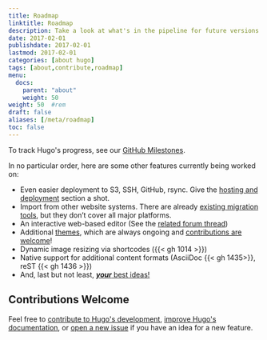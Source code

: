 ```yaml
---
title: Roadmap
linktitle: Roadmap
description: Take a look at what's in the pipeline for future versions of the Hugo project.
date: 2017-02-01
publishdate: 2017-02-01
lastmod: 2017-02-01
categories: [about hugo]
tags: [about,contribute,roadmap]
menu:
  docs:
    parent: "about"
    weight: 50
weight: 50	#rem
draft: false
aliases: [/meta/roadmap]
toc: false
---
```


To track Hugo's progress, see our [GitHub Milestones][milestones].

In no particular order, here are some other features currently being worked on:

* Even easier deployment to S3, SSH, GitHub, rsync. Give the [hosting and deployment][] section a shot.
* Import from other website systems. There are already [existing migration tools][migrate], but they don’t cover all major platforms.
* An interactive web-based editor (See the [related forum thread][])
* Additional [themes][], which are always ongoing and [contributions are welcome][themescontrib]!
* Dynamic image resizing via shortcodes ({{< gh 1014 >}})
* Native support for additional content formats (AsciiDoc {{< gh 1435>}}, reST {{< gh 1436 >}})
* And, last but not least, [***your*** best ideas!][]

## Contributions Welcome

Feel free to [contribute to Hugo's development][devcontribute], [improve Hugo's documentation][doccontribute], or [open a new issue][newissue] if you have an idea for a new feature.

[#98]: https://github.com/spf13/hugo/issues/98
[#1014]: https://github.com/spf13/hugo/issues/1014
[#1435]: https://github.com/spf13/hugo/issues/1435
[#1436]: https://github.com/spf13/hugo/issues/1436
[devcontribute]: /contribute/development/
[doccontribute]: /contribute/documentation/
[hosting and deployment]: /hosting-and-deployment/
[migrate]: /tools/migrations/
[milestones]: https://github.com/spf13/hugo/milestone/14
[newissue]: https://github.com/spf13/hugo/issues/
[related forum thread]: https://discuss.gohugo.io/t/web-based-editor/155
[themes]: /themes/
[themescontrib]: /contribute/themes/
[tutorials]: /tutorials
[***your*** best ideas!]: /contribute/
